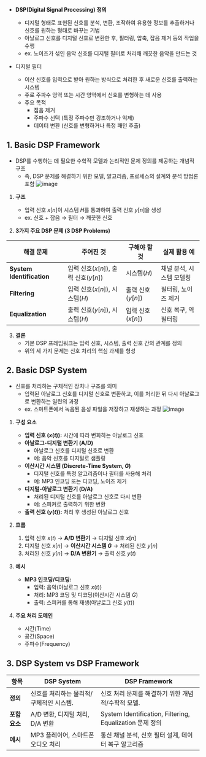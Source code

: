- **DSP(Digital Signal Processing) 정의**
  - 디지털 형태로 표현된 신호를 분석, 변환, 조작하여 유용한 정보를 추출하거나 신호를 원하는 형태로 바꾸는 기법
  - 아날로그 신호를 디지털 신호로 변환한 후, 필터링, 압축, 잡음 제거 등의 작업을 수행
  - ex. 노이즈가 섞인 음악 신호를 디지털 필터로 처리해 깨끗한 음악을 만드는 것

- 디지털 필터
  - 이산 신호를 입력으로 받아 원하는 방식으로 처리한 후 새로운 신호를 출력하는 시스템
  - 주로 주파수 영역 또는 시간 영역에서 신호를 변형하는 데 사용
  - 주요 목적
    - 잡음 제거
    - 주파수 선택 (특정 주파수만 강조하거나 억제)
    - 데이터 변환 (신호를 변형하거나 특정 패턴 추출)

## 1. Basic DSP Framework
- DSP를 수행하는 데 필요한 수학적 모델과 논리적인 문제 정의를 제공하는 개념적 구조
  - 즉, DSP 문제를 해결하기 위한 모델, 알고리즘, 프로세스의 설계와 분석 방법론 포함 
![image](https://github.com/user-attachments/assets/8e001846-9eda-40f6-a78a-5ca5fd825e65)

1. **구조**
   - 입력 신호 $x[n]$이 시스템 $H$를 통과하여 출력 신호 $y[n]$을 생성
   - ex. 신호 + 잡음 → 필터 → 깨끗한 신호

2. **3가지 주요 DSP 문제 (3 DSP Problems)**  
  
| **해결 문제**            | **주어진 것**                     | **구해야 할 것**       | **실제 활용 예**                       |
|--------------------------|----------------------------------|------------------------|----------------------------------------|
| **System Identification** | 입력 신호($x[n]$), 출력 신호($y[n]$) | 시스템($H$)            | 채널 분석, 시스템 모델링                |
| **Filtering**             | 입력 신호($x[n]$), 시스템($H$)      | 출력 신호($y[n]$)      | 필터링, 노이즈 제거                     |
| **Equalization**          | 출력 신호($y[n]$), 시스템($H$)      | 입력 신호($x[n]$)      | 신호 복구, 역필터링                     |

3. **결론**
   - 기본 DSP 프레임워크는 입력 신호, 시스템, 출력 신호 간의 관계를 정의
   - 위의 세 가지 문제는 신호 처리의 핵심 과제를 형성

## 2. Basic DSP System
- 신호를 처리하는 구체적인 장치나 구조를 의미
  - 입력된 아날로그 신호를 디지털 신호로 변환하고, 이를 처리한 뒤 다시 아날로그로 변환하는 일련의 과정
  - ex. 스마트폰에서 녹음된 음성 파일을 저장하고 재생하는 과정 
![image](https://github.com/user-attachments/assets/d83e0213-988d-4d66-a076-b1a8f0dd38ca)

1. **구성 요소**
   - **입력 신호 ($x(t)$):** 시간에 따라 변화하는 아날로그 신호
   - **아날로그-디지털 변환기 (A/D)**
     - 아날로그 신호를 디지털 신호로 변환
     - 예: 음악 신호를 디지털로 샘플링
   - **이산시간 시스템 (Discrete-Time System, $G$)**
     - 디지털 신호를 특정 알고리즘이나 필터를 사용해 처리
     - 예: MP3 인코딩 또는 디코딩, 노이즈 제거
   - **디지털-아날로그 변환기 (D/A)**
     - 처리된 디지털 신호를 아날로그 신호로 다시 변환
     - 예: 스피커로 출력하기 위한 변환
   - **출력 신호 ($y(t)$):** 처리 후 생성된 아날로그 신호

2. **흐름**
   1. 입력 신호 $x(t)$ → **A/D 변환기** → 디지털 신호 $x[n]$
   2. 디지털 신호 $x[n]$ → **이산시간 시스템 $G$** → 처리된 신호 $y[n]$
   3. 처리된 신호 $y[n]$ → **D/A 변환기** → 출력 신호 $y(t)$

3. **예시**
   - **MP3 인코딩/디코딩:**
     - 입력: 음악(아날로그 신호 $x(t)$)
     - 처리: MP3 코딩 및 디코딩(이산시간 시스템 $G$)
     - 출력: 스피커를 통해 재생(아날로그 신호 $y(t)$)

4. **주요 처리 도메인**
   - 시간(Time)
   - 공간(Space)
   - 주파수(Frequency)

## 3. DSP System vs DSP Framework   

| **항목**       | **DSP System**                                      | **DSP Framework**                                      |
|----------------|-----------------------------------------------------|-------------------------------------------------------|
| **정의**       | 신호를 처리하는 물리적/구체적인 시스템.              | 신호 처리 문제를 해결하기 위한 개념적/수학적 모델.     |
| **포함 요소**  | A/D 변환, 디지털 처리, D/A 변환                      | System Identification, Filtering, Equalization 문제 정의 |
| **예시**       | MP3 플레이어, 스마트폰 오디오 처리                   | 통신 채널 분석, 신호 필터 설계, 데이터 복구 알고리즘     |
